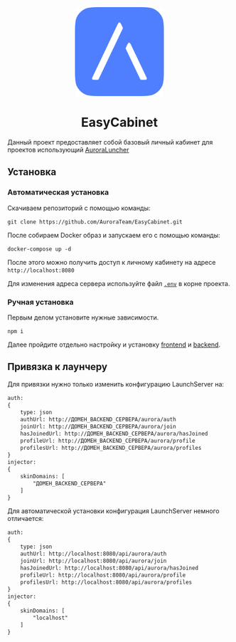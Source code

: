 <p align="center"><img src="./packages/frontend/public/logo.png" width="200px" height="200px"></p>
<h1 align="center">EasyCabinet</h1>

Данный проект предоставляет собой базовый личный кабинет для проектов использующий [AuroraLuncher](https://github.com/AuroraTeam/AuroraLauncher)

## Установка

### Автоматическая установка

Скачиваем репозиторий с помощью команды:
```
git clone https://github.com/AuroraTeam/EasyCabinet.git
```

После собираем Docker образ и запускаем его с помощью команды:
```
docker-compose up -d
```

После этого можно получить доступ к личному кабинету на адресе `http://localhost:8080`

Для изменения адреса сервера используйте файл [`.env`](https://github.com/AuroraTeam/EasyCabinet/blob/master/.env) в корне проекта.

### Ручная установка

Первым делом установите нужные зависимости.

```
npm i
```

Далее пройдите отдельно настройку и установку [frontend](https://github.com/AuroraTeam/EasyCabinet/tree/master/packages/frontend) и [backend](https://github.com/AuroraTeam/EasyCabinet/tree/master/packages/backend).

## Привязка к лаунчеру

Для привязки нужно только изменить конфигурацию LaunchServer на:

```hjson
auth:
{
    type: json
    authUrl: http://ДОМЕН_BACKEND_СЕРВЕРА/aurora/auth
    joinUrl: http://ДОМЕН_BACKEND_СЕРВЕРА/aurora/join
    hasJoinedUrl: http://ДОМЕН_BACKEND_СЕРВЕРА/aurora/hasJoined
    profileUrl: http://ДОМЕН_BACKEND_СЕРВЕРА/aurora/profile
    profilesUrl: http://ДОМЕН_BACKEND_СЕРВЕРА/aurora/profiles
}
injector:
{
    skinDomains: [
        "ДОМЕН_BACKEND_СЕРВЕРА"
    ]
}
```
Для автоматической установки конфигурация LaunchServer немного отличается:
```hjson
auth:
{
    type: json
    authUrl: http://localhost:8080/api/aurora/auth
    joinUrl: http://localhost:8080/api/aurora/join
    hasJoinedUrl: http://localhost:8080/api/aurora/hasJoined
    profileUrl: http://localhost:8080/api/aurora/profile
    profilesUrl: http://localhost:8080/api/aurora/profiles
}
injector:
{
    skinDomains: [
        "localhost"
    ]
}
```